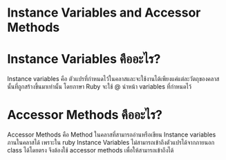 # Instance Variables and Accessor Methods
# Instance Variables คืออะไร?
Instance variables คือ ตัวแปรที่กำหนดไว้ในคลาสและจะใช้งานได้เพียงแค่แต่ละวัตถุของคลาสนั้นที่ถูกสร้างขึ้นมาเท่านั้น โดยภาษา Ruby จะใช้ @ นำหน้า variables ที่กำหนดไว้

# Accessor Methods คืออะไร?
Accessor Methods คือ Method ในคลาสที่สามารถอ่านหรือเขียน Instance variables ภานในคลาสได้ เพราะใน ruby Instance Variables ไม่สามารถเข้าถึงตัวแปรได้จากภายนอก class ได้โดยตรง จึงต้องใช้ accessor methods เพื่อให้สามารถเข้าถึงได้
